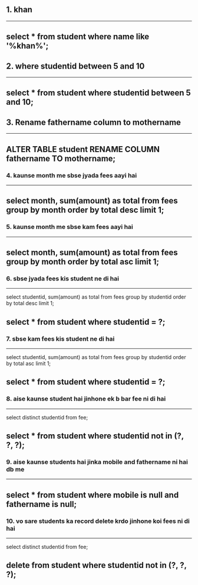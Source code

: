  
## 1. khan
---
select * from student where name like '%khan%';
---
## 2. where studentid between 5 and 10
---
select * from student where studentid between 5 and 10;
---
## 3. Rename fathername column to mothername
---
ALTER TABLE student RENAME COLUMN fathername TO mothername;
---
### 4. kaunse month me sbse jyada fees aayi hai
---
select month, sum(amount) as total from fees group by month order by total desc limit 1;
---
### 5. kaunse month me sbse kam fees aayi hai
---
select month, sum(amount) as total from fees group by month order by total asc limit 1;
---
### 6. sbse jyada fees kis student ne di hai
---
select studentid, sum(amount) as total from fees group by studentid order by total desc limit 1;

select * from student where studentid = ?;
---
### 7. sbse kam fees kis student ne di hai
---
select studentid, sum(amount) as total from fees group by studentid order by total asc limit 1;

select * from student where studentid = ?;
---
### 8. aise kaunse student hai jinhone ek b bar fee ni di hai
---
select distinct studentid from fee;

select * from student where studentid not in (?, ?, ?);
---
### 9. aise kaunse students hai jinka mobile and fathername ni hai db me
---
select * from student where mobile is null and fathername is null;
---
### 10. vo sare students ka record delete krdo jinhone koi fees ni di hai
---
select distinct studentid from fee;

delete from student where studentid not in (?, ?, ?);
---
 

